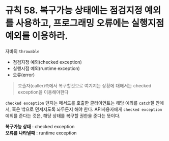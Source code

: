 # 규칙 58. 복구가능 상태에는 점검지정 예외를 사용하고, 프로그래밍 오류에는 실행지점 예외를 이용하라.

자바의 `throwable`
- 점검지정 예외(checked exception)
- 실행시점 예외(runtime exception)
- 오류(error)

>호출자(caller)측에서 복구할것으로 여겨지는 상황에 대해서는 checked exception을 이용해야한다

`checked exception` 던지는 메서드를 호출한 클라이언트는 해당 예외를 `catch`절 안에서, 혹은 밖으로 던져지도록 놔두든지 해야 한다. API사용자에게 `checked exception` 예외를 준다는 것은, 해당 상태를 복구할 권한을 준다는 뜻이다.


**복구가능 상태** : checked exception  
**오류를 나타낼때** : runtime exception
